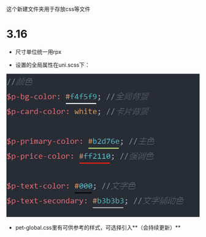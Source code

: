这个新建文件夹用于存放css等文件



# 3.16

- 尺寸单位统一用rpx

- 设置的全局属性在uni.scss下：

![uni图](https://raw.githubusercontent.com/DQ-Wang/PetCare/refs/heads/main/codePet/static/%E8%A1%A5%E5%85%85/uni%E5%9B%BE.png)

- pet-global.css里有可供参考的样式，可选择引入**（会持续更新）**

  





